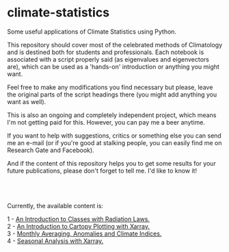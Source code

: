 # climate-statistics
Some useful applications of Climate Statistics using Python. 

This repository should cover most of the celebrated methods of Climatology and is destined both for 
students and professionals. Each notebook is associated with a script properly said (as eigenvalues 
and eigenvectors are), which can be used as a 'hands-on' introduction or anything you might want.

Feel free to make any modifications you find necessary but please, leave the original parts of 
the script headings there (you might add anything you want as well).

This is also an ongoing and completely independent project, which means I'm not getting paid for this. 
However, you can pay me a beer anytime.

If you want to help with suggestions, critics or something else you can send me an e-mail
(or if you're good at stalking people, you can easily find me on Research Gate and Facebook). 

And if the content of this repository helps you to get some results for your future publications, please
don't forget to tell me. I'd like to know it!

\
\
\
Currently, the available content is:

1 - [An Introduction to Classes with Radiation Laws.](http://nbviewer.jupyter.org/github/willyhagi/climate-statistics/blob/master/Jupyter-Notebooks/rad_laws.ipynb)
\
2 - [An Introduction to Cartopy Plotting with Xarray.](http://nbviewer.jupyter.org/github/willyhagi/climate-statistics/blob/master/Jupyter-Notebooks/cartopy_plot.ipynb)
\
3 - [Monthly Averaging, Anomalies and Climate Indices.](http://nbviewer.jupyter.org/github/willyhagi/climate-statistics/blob/master/Jupyter-Notebooks/annual_cycle.ipynb)
\
4 - [Seasonal Analysis with Xarray.](http://nbviewer.jupyter.org/github/willyhagi/climate-statistics/blob/master/Jupyter-Notebooks/seasonal_cycle.ipynb)
